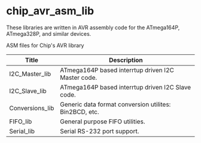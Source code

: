 chip_avr_asm_lib
================
These libraries are written in AVR assembly code for the ATmega164P, ATmega328P,
 and similar devices.  

ASM files for Chip's AVR library  

| Title                | Description
| ------------------- | --------------------------------------------------------  
| I2C_Master_lib | ATmega164P based interrtup driven I2C Master code.  
| I2C_Slave_lib | ATmega164P based interrtup driven I2C Slave code.  
| Conversions_lib | Generic data format conversion utilites: Bin2BCD, etc.  
| FIFO_lib | General purpose FIFO utilities.
| Serial_lib | Serial RS-232 port support.  
